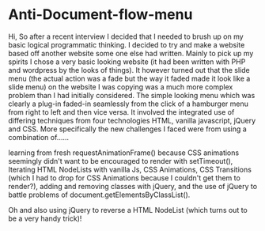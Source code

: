 # Anti-Document-flow-menu

Hi, So after a recent interview I decided that I needed to brush up on my basic logical programmatic thinking. I decided to try and make a website based off another website some one else had written. Mainly to pick up my spirits I chose a very basic looking website (it had been written with PHP and wordpress by the looks of things). It however turned out that the slide menu (the actual action was a fade but the way it faded made it look like a slide menu) on the website I was copying was a much more complex problem than I had initially considered. The simple looking menu which was clearly a plug-in faded-in seamlessly from the click of a hamburger menu from right to left and then vice versa. It involved the integrated use of differing techniques from four technologies HTML, vanilla javascript, jQuery and CSS. More specifically the new challenges I faced were from using a combination of......

learning from fresh requestAnimationFrame() because CSS animations seemingly didn't want to be encouraged to render with setTimeout(),
Iterating HTML NodeLists with vanilla Js,
CSS Animations,
CSS Transitions (which I had to drop for CSS Animations because I couldn't get them to render?),
adding and removing classes with jQuery,
and the use of jQuery to battle problems of document.getElementsByClassList().

Oh and also using jQuery to reverse a HTML NodeList (which turns out to be a very handy trick)!

